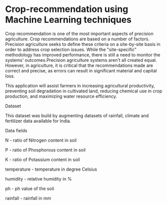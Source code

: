 # Crop-recommendation using Machine Learning techniques

Crop recommendation is one of the most important aspects of precision agriculture. Crop recommendations are based on a number of factors. Precision agriculture seeks to define these criteria on a site-by-site basis in order to address crop selection issues. While the "site-specific" methodology has improved performance, there is still a need to monitor the systems' outcomes.Precision agriculture systems aren't all created equal. However, in agriculture, it is critical that the recommendations made are correct and precise, as errors can result in significant material and capital loss.


This application will assist farmers in increasing agricultural productivity, preventing soil degradation in cultivated land, reducing chemical use in crop production, and maximizing water resource efficiency.

Dataset

This dataset was build by augmenting datasets of rainfall, climate and fertilizer data available for India.

Data fields

N - ratio of Nitrogen content in soil

P - ratio of Phosphorous content in soil

K - ratio of Potassium content in soil

temperature - temperature in degree Celsius

humidity - relative humidity in %

ph - ph value of the soil

rainfall - rainfall in mm
